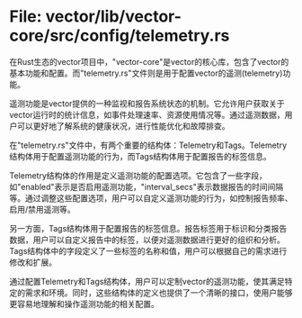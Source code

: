 # File: vector/lib/vector-core/src/config/telemetry.rs

在Rust生态的vector项目中，"vector-core"是vector的核心库，包含了vector的基本功能和配置。而"telemetry.rs"文件则是用于配置vector的遥测(telemetry)功能。

遥测功能是vector提供的一种监视和报告系统状态的机制。它允许用户获取关于vector运行时的统计信息，如事件处理速率、资源使用情况等。通过遥测数据，用户可以更好地了解系统的健康状况，进行性能优化和故障排查。

在"telemetry.rs"文件中，有两个重要的结构体：Telemetry和Tags。Telemetry结构体用于配置遥测功能的行为，而Tags结构体用于配置报告的标签信息。

Telemetry结构体的作用是定义遥测功能的配置选项。它包含了一些字段，如"enabled"表示是否启用遥测功能，"interval_secs"表示数据报告的时间间隔等。通过调整这些配置选项，用户可以自定义遥测功能的行为，如控制报告频率、启用/禁用遥测等。

另一方面，Tags结构体用于配置报告的标签信息。报告标签用于标识和分类报告数据，用户可以自定义报告中的标签，以便对遥测数据进行更好的组织和分析。Tags结构体中的字段定义了一些标签的名称和值，用户可以根据自己的需求进行修改和扩展。

通过配置Telemetry和Tags结构体，用户可以定制vector的遥测功能，使其满足特定的需求和环境。同时，这些结构体的定义也提供了一个清晰的接口，使用户能够更容易地理解和操作遥测功能的相关配置。

